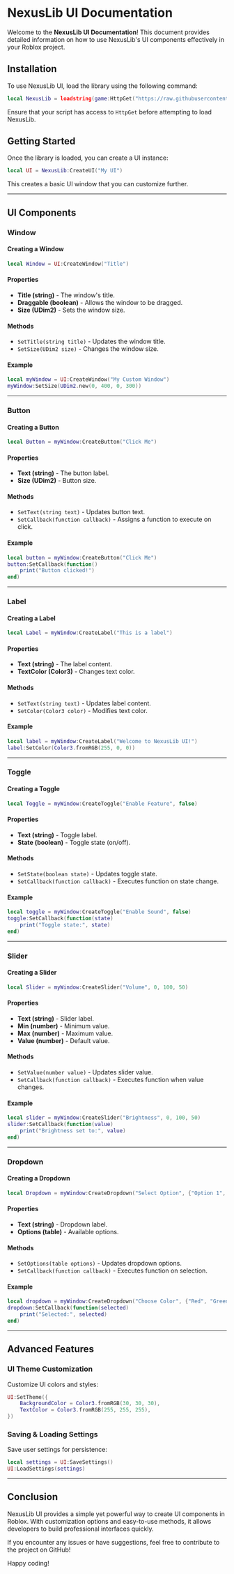 # NexusLib UI Documentation

Welcome to the **NexusLib UI Documentation**! This document provides detailed information on how to use NexusLib's UI components effectively in your Roblox project.

## Installation

To use NexusLib UI, load the library using the following command:

```lua
local NexusLib = loadstring(game:HttpGet("https://raw.githubusercontent.com/Nexus-Lua/Nexus/refs/heads/main/NexusLib"))()
```

Ensure that your script has access to `HttpGet` before attempting to load NexusLib.

## Getting Started

Once the library is loaded, you can create a UI instance:

```lua
local UI = NexusLib:CreateUI("My UI")
```

This creates a basic UI window that you can customize further.

---

## UI Components

### Window
#### Creating a Window
```lua
local Window = UI:CreateWindow("Title")
```

#### Properties
- **Title (string)** - The window's title.
- **Draggable (boolean)** - Allows the window to be dragged.
- **Size (UDim2)** - Sets the window size.

#### Methods
- `SetTitle(string title)` - Updates the window title.
- `SetSize(UDim2 size)` - Changes the window size.

#### Example
```lua
local myWindow = UI:CreateWindow("My Custom Window")
myWindow:SetSize(UDim2.new(0, 400, 0, 300))
```

---

### Button
#### Creating a Button
```lua
local Button = myWindow:CreateButton("Click Me")
```

#### Properties
- **Text (string)** - The button label.
- **Size (UDim2)** - Button size.

#### Methods
- `SetText(string text)` - Updates button text.
- `SetCallback(function callback)` - Assigns a function to execute on click.

#### Example
```lua
local button = myWindow:CreateButton("Click Me")
button:SetCallback(function()
    print("Button clicked!")
end)
```

---

### Label
#### Creating a Label
```lua
local Label = myWindow:CreateLabel("This is a label")
```

#### Properties
- **Text (string)** - The label content.
- **TextColor (Color3)** - Changes text color.

#### Methods
- `SetText(string text)` - Updates label content.
- `SetColor(Color3 color)` - Modifies text color.

#### Example
```lua
local label = myWindow:CreateLabel("Welcome to NexusLib UI!")
label:SetColor(Color3.fromRGB(255, 0, 0))
```

---

### Toggle
#### Creating a Toggle
```lua
local Toggle = myWindow:CreateToggle("Enable Feature", false)
```

#### Properties
- **Text (string)** - Toggle label.
- **State (boolean)** - Toggle state (on/off).

#### Methods
- `SetState(boolean state)` - Updates toggle state.
- `SetCallback(function callback)` - Executes function on state change.

#### Example
```lua
local toggle = myWindow:CreateToggle("Enable Sound", false)
toggle:SetCallback(function(state)
    print("Toggle state:", state)
end)
```

---

### Slider
#### Creating a Slider
```lua
local Slider = myWindow:CreateSlider("Volume", 0, 100, 50)
```

#### Properties
- **Text (string)** - Slider label.
- **Min (number)** - Minimum value.
- **Max (number)** - Maximum value.
- **Value (number)** - Default value.

#### Methods
- `SetValue(number value)` - Updates slider value.
- `SetCallback(function callback)` - Executes function when value changes.

#### Example
```lua
local slider = myWindow:CreateSlider("Brightness", 0, 100, 50)
slider:SetCallback(function(value)
    print("Brightness set to:", value)
end)
```

---

### Dropdown
#### Creating a Dropdown
```lua
local Dropdown = myWindow:CreateDropdown("Select Option", {"Option 1", "Option 2"})
```

#### Properties
- **Text (string)** - Dropdown label.
- **Options (table)** - Available options.

#### Methods
- `SetOptions(table options)` - Updates dropdown options.
- `SetCallback(function callback)` - Executes function on selection.

#### Example
```lua
local dropdown = myWindow:CreateDropdown("Choose Color", {"Red", "Green", "Blue"})
dropdown:SetCallback(function(selected)
    print("Selected:", selected)
end)
```

---

## Advanced Features

### UI Theme Customization
Customize UI colors and styles:

```lua
UI:SetTheme({
    BackgroundColor = Color3.fromRGB(30, 30, 30),
    TextColor = Color3.fromRGB(255, 255, 255),
})
```

### Saving & Loading Settings
Save user settings for persistence:

```lua
local settings = UI:SaveSettings()
UI:LoadSettings(settings)
```

---

## Conclusion
NexusLib UI provides a simple yet powerful way to create UI components in Roblox. With customization options and easy-to-use methods, it allows developers to build professional interfaces quickly.

If you encounter any issues or have suggestions, feel free to contribute to the project on GitHub!

Happy coding!
